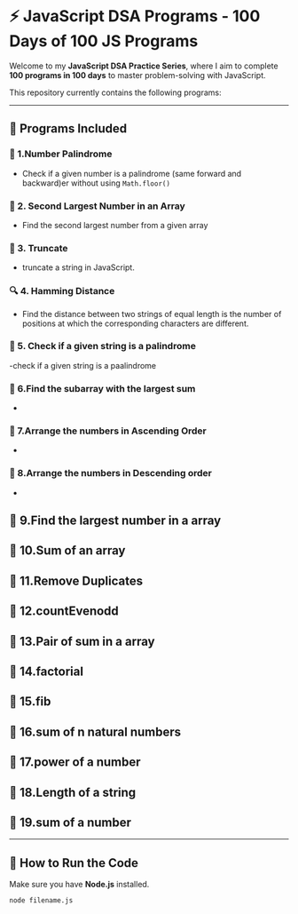 # ⚡ JavaScript DSA Programs - 100 Days of 100 JS Programs

Welcome to my **JavaScript DSA Practice Series**, where I aim to complete **100 programs in 100 days** to master problem-solving with JavaScript.

This repository currently contains the following programs:

---

## 📘 Programs Included

### 🔢 1.Number Palindrome
- Check if a given number is a palindrome (same forward and backward)er without using `Math.floor()`

### 🧮 2. Second Largest Number in an Array
- Find the second largest number from a given array

### 🔁 3. Truncate 
- truncate a string in JavaScript.

### 🔍 4. Hamming Distance
- Find the distance between two strings of equal length is the number of positions at which the corresponding characters are different.

### 🔄 5. Check if a given string is a palindrome
-check if a given string is a paalindrome

### 🔢 6.Find the subarray with the largest sum
- 
### 🔢 7.Arrange the numbers in Ascending Order
- 
### 🔢 8.Arrange the numbers in Descending order
- 
🔢 9.Find the largest number in a array
- 
  🔢 10.Sum of an array
- 
  🔢 11.Remove Duplicates
- 
  🔢 12.countEvenodd
- 
 🔢 13.Pair of sum in a array
- 
 🔢 14.factorial 
- 
 🔢 15.fib 
- 
 🔢 16.sum of n natural numbers
- 
 🔢 17.power of a number
- 
 🔢 18.Length of a string
- 
 🔢 19.sum of a number
- 
---

## 🚀 How to Run the Code

Make sure you have **Node.js** installed.

```bash
node filename.js
